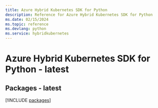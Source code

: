 ```yaml
---
title: Azure Hybrid Kubernetes SDK for Python
description: Reference for Azure Hybrid Kubernetes SDK for Python
ms.date: 02/15/2024
ms.topic: reference
ms.devlang: python
ms.service: hybridkubernetes
---
```

# Azure Hybrid Kubernetes SDK for Python - latest
## Packages - latest
[!INCLUDE [packages](hybrid-kubernetes-index.md)]